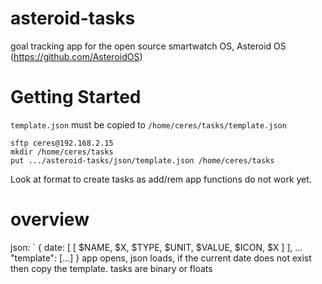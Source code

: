 # asteroid-tasks

goal tracking app for the open source smartwatch OS, Asteroid OS (https://github.com/AsteroidOS)

# Getting Started

`template.json` must be copied to `/home/ceres/tasks/template.json`
```
sftp ceres@192.168.2.15
mkdir /home/ceres/tasks
put .../asteroid-tasks/json/template.json /home/ceres/tasks
```

Look at format to create tasks as add/rem app functions do not work yet.

# overview

json: ` { date: [ [ $NAME, $X, $TYPE, $UNIT, $VALUE, $ICON, $X ] ], ... "template": [...] }
app opens, json loads, if the current date does not exist then copy the template.
tasks are binary or floats

